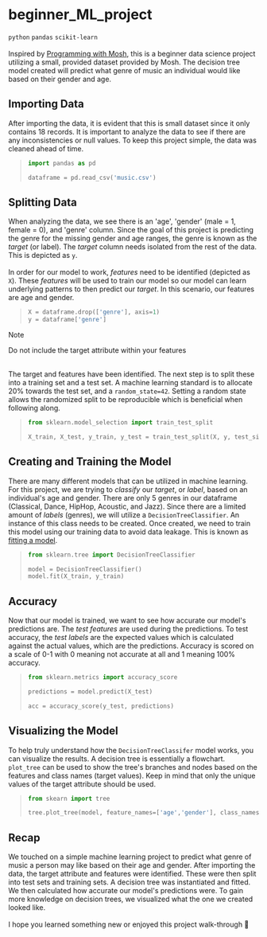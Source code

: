 # beginner_ML_project
`python` `pandas` `scikit-learn`\
\
Inspired by [Programming with Mosh](https://www.youtube.com/watch?v=7eh4d6sabA0), this is a beginner data science project utilizing a small, provided dataset provided by Mosh. The decision tree model created will predict what genre of music an individual would like based on their gender and age.

## Importing Data
After importing the data, it is evident that this is small dataset since it only contains 18 records. It is important to analyze the data to see if there are any inconsistencies or null values. To keep this project simple, the data was cleaned ahead of time.
> ```python
> import pandas as pd
>
> dataframe = pd.read_csv('music.csv')
> ```

## Splitting Data
When analyzing the data, we see there is an 'age', 'gender' (male = 1, female = 0), and 'genre' column. Since the goal of this project is predicting the genre for the missing gender and age ranges, the genre is known as the *target* (or label). The *target* column needs isolated from the rest of the data. This is depicted as `y`.\
\
In order for our model to work, *features* need to be identified (depicted as `X`). These *features* will be used to train our model so our model can learn underlying patterns to then predict our *target*. In this scenario, our features are age and gender.
> ```python
> X = dataframe.drop(['genre'], axis=1)
> y = dataframe['genre']
> ```

> [!NOTE]
> Do not include the target attribute within your features

\
The target and features have been identified. The next step is to split these into a training set and a test set. A machine learning standard is to allocate 20% towards the test set, and a `random_state=42`. Setting a random state allows the randomized split to be reproducible which is beneficial when following along. 
> ```python
> from sklearn.model_selection import train_test_split
>
> X_train, X_test, y_train, y_test = train_test_split(X, y, test_size=0.2, random_state=42)
> ```

## Creating and Training the Model
There are many different models that can be utilized in machine learning. For this project, we are trying to _classify_ our _target_, or _label_, based on an individual's age and gender. There are only 5 genres in our dataframe (Classical, Dance, HipHop, Acoustic, and Jazz). Since there are a limited amount of _labels_ (genres), we will utilize a `DecisionTreeClassifier`. An instance of this class needs to be created. Once created, we need to train this model using our training data to avoid data leakage. This is known as <ins>fitting a model</ins>.
> ```python
> from sklearn.tree import DecisionTreeClassifier
>
> model = DecisionTreeClassifier()
> model.fit(X_train, y_train)
> ```

## Accuracy
Now that our model is trained, we want to see how accurate our model's predictions are. The _test features_ are used during the predictions. To test accuracy, the _test labels_ are the expected values which is calculated against the actual values, which are the predictions. Accuracy is scored on a scale of 0-1 with 0 meaning not accurate at all and 1 meaning 100% accuracy.
> ```python
> from sklearn.metrics import accuracy_score
>
> predictions = model.predict(X_test)
>
> acc = accuracy_score(y_test, predictions)
> ```

## Visualizing the Model
To help truly understand how the `DecisionTreeClassifer` model works, you can visualize the results. A decision tree is essentially a flowchart. `plot_tree` can be used to show the tree's branches and nodes based on the features and class names (target values). Keep in mind that only the unique values of the target attribute should be used.
> ```python
> from skearn import tree
>
> tree.plot_tree(model, feature_names=['age','gender'], class_names=sorted(y.unique()))

## Recap
We touched on a simple machine learning project to predict what genre of music a person may like based on their age and gender. After importing the data, the target attribute and features were identified. These were then split into test sets and training sets. A decision tree was instantiated and fitted. We then calculated how accurate our model's predictions were. To gain more knowledge on decision trees, we visualized what the one we created looked like.\
\
I hope you learned something new or enjoyed this project walk-through 🙂
